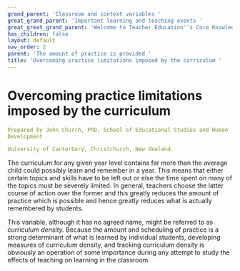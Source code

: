 ```yaml
---
grand_parent: 'Classroom and context variables '
great_grand_parent: 'Important learning and teaching events '
great_great_grand_parent: 'Welcome to Teacher Education''s Core Knowledge and Skills.'
has_children: false
layout: default
nav_order: 2
parent: 'The amount of practice is provided '
title: 'Overcoming practice limitations imposed by the curriculum '
---
```

# Overcoming practice limitations imposed by the curriculum


```yaml
Prepared by John Church, PhD, School of Educational Studies and Human
Development

University of Canterbury, Christchurch, New Zealand.
```


The curriculum for any given year level contains far more than the
average child could possibly learn and remember in a year. This means
that either certain topics and skills have to be left out or else the
time spent on many of the topics must be severely limited. In general,
teachers choose the latter course of action over the former and this
greatly reduces the amount of practice which is possible and hence
greatly reduces what is actually remembered by students.

This variable, although it has no agreed name, might be referred to as
*curriculum density.* Because the amount and scheduling of practice is a
strong determinant of what is learned by individual students, developing
measures of curriculum density, and tracking curriculum density is
obviously an operation of some importance during any attempt to study
the effects of teaching on learning in the classroom.
